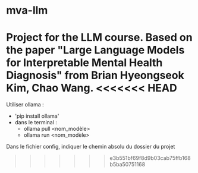 # mva-llm

Project for the LLM course.
Based on the paper "Large Language Models for Interpretable Mental Health Diagnosis" from Brian Hyeongseok Kim, Chao Wang. 
<<<<<<< HEAD
=======


Utiliser ollama : 
- 'pip install ollama'
- dans le terminal : 
    - ollama pull <nom_modèle>
    - ollama run <nom_modèle>

Dans le fichier config, indiquer le chemin absolu du dossier du projet
>>>>>>> e3b551bf69f8d9b03cab75ffb168b5ba50751168
